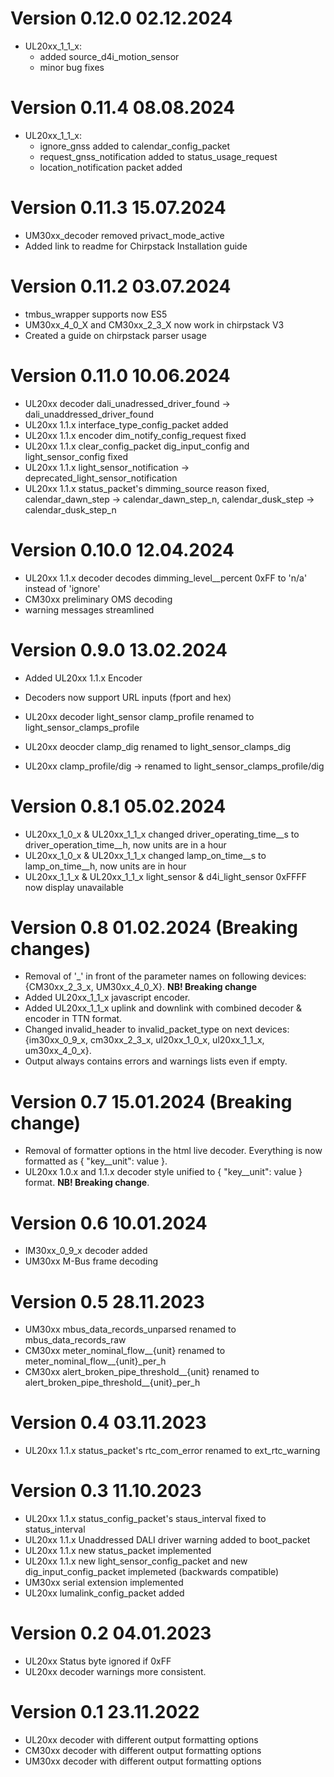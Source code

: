 # Version 0.12.0 02.12.2024
 - UL20xx_1_1_x:
    - added source_d4i_motion_sensor
    - minor bug fixes

# Version 0.11.4 08.08.2024
 - UL20xx_1_1_x:
    - ignore_gnss added to calendar_config_packet 
    - request_gnss_notification added to status_usage_request
    - location_notification packet added

# Version 0.11.3 15.07.2024
 - UM30xx_decoder removed privact_mode_active
 - Added link to readme for Chirpstack Installation guide

# Version 0.11.2 03.07.2024
 - tmbus_wrapper supports now ES5
 - UM30xx_4_0_X and CM30xx_2_3_X now work in chirpstack V3
 - Created a guide on chirpstack parser usage

# Version 0.11.0 10.06.2024  
  - UL20xx decoder dali_unadressed_driver_found -> dali_unaddressed_driver_found
  - UL20xx 1.1.x interface_type_config_packet added
  - UL20xx 1.1.x encoder dim_notify_config_request fixed
  - UL20xx 1.1.x clear_config_packet dig_input_config and light_sensor_config fixed
  - UL20xx 1.1.x light_sensor_notification -> deprecated_light_sensor_notification
  - UL20xx 1.1.x status_packet's dimming_source reason fixed, calendar_dawn_step -> calendar_dawn_step_n, calendar_dusk_step -> calendar_dusk_step_n

# Version 0.10.0 12.04.2024
  - UL20xx 1.1.x decoder decodes dimming_level__percent 0xFF to 'n/a' instead of 'ignore'
  - CM30xx preliminary OMS decoding
  - warning messages streamlined

# Version 0.9.0 13.02.2024
  - Added UL20xx 1.1.x Encoder
  - Decoders now support URL inputs (fport and hex)
  - UL20xx decoder light_sensor clamp_profile renamed to light_sensor_clamps_profile
  - UL20xx deocder clamp_dig renamed to light_sensor_clamps_dig
  
  - UL20xx clamp_profile/dig -> renamed to light_sensor_clamps_profile/dig

# Version 0.8.1 05.02.2024
  - UL20xx_1_0_x & UL20xx_1_1_x changed driver_operating_time__s to driver_operation_time__h, now units are in a hour
  - UL20xx_1_0_x & UL20xx_1_1_x changed lamp_on_time__s to lamp_on_time__h, now units are in hour
  - UL20xx_1_1_x & UL20xx_1_1_x light_sensor & d4i_light_sensor 0xFFFF now display unavailable

# Version 0.8 01.02.2024 (Breaking changes)
  - Removal of '_' in front of the parameter names on following devices: {CM30xx_2_3_x, UM30xx_4_0_X}. __NB! Breaking change__
  - Added UL20xx_1_1_x javascript encoder.
  - Added UL20xx_1_1_x uplink and downlink with combined decoder & encoder in TTN format.
  - Changed invalid_header to invalid_packet_type on next devices: {im30xx_0_9_x, cm30xx_2_3_x, ul20xx_1_0_x, ul20xx_1_1_x, um30xx_4_0_x}.
  - Output always contains errors and warnings lists even if empty.

# Version 0.7 15.01.2024 (Breaking change)
  - Removal of formatter options in the html live decoder. Everything is now formatted as { "key__unit": value }.
  - UL20xx 1.0.x and 1.1.x decoder style unified to { "key__unit": value } format. __NB! Breaking change__.

# Version 0.6 10.01.2024
  - IM30xx_0_9_x decoder added
  - UM30xx M-Bus frame decoding

# Version 0.5 28.11.2023
  - UM30xx mbus_data_records_unparsed renamed to mbus_data_records_raw
  - CM30xx meter_nominal_flow__{unit} renamed to meter_nominal_flow__{unit}_per_h
  - CM30xx alert_broken_pipe_threshold__{unit} renamed to alert_broken_pipe_threshold__{unit}_per_h

# Version 0.4 03.11.2023
  - UL20xx 1.1.x status_packet's rtc_com_error renamed to ext_rtc_warning

# Version 0.3 11.10.2023
  - UL20xx 1.1.x status_config_packet's staus_interval fixed to status_interval
  - UL20xx 1.1.x Unaddressed DALI driver warning added to boot_packet
  - UL20xx 1.1.x new status_packet implemented
  - UL20xx 1.1.x new light_sensor_config_packet and new dig_input_config_packet implemeted (backwards compatible)
  - UM30xx serial extension implemented
  - UL20xx lumalink_config_packet added

# Version 0.2 04.01.2023
  - UL20xx Status byte ignored if 0xFF
  - UL20xx decoder warnings more consistent.

# Version 0.1 23.11.2022
  - UL20xx decoder with different output formatting options
  - CM30xx decoder with different output formatting options
  - UM30xx decoder with different output formatting options
